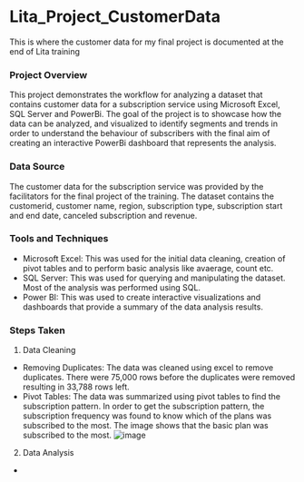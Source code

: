 # Lita_Project_CustomerData
This is where the customer data for my final project is documented at the end of Lita training

### Project Overview
This project demonstrates the workflow for analyzing a dataset that contains customer data for a subscription service using Microsoft Excel, SQL Server and PowerBi. The goal of the project is to showcase how the data can be analyzed, and visualized to identify segments and trends in order to understand the behaviour of subscribers with the final aim of creating an interactive PowerBi dashboard that represents the analysis.

### Data Source
The customer data for the subscription service was provided by the facilitators for the final project of the training. The dataset contains the customerid, customer name, region, subscription type, subscription start and end date, canceled subscription and revenue.

### Tools and Techniques
- Microsoft Excel: This was used for the initial data cleaning, creation of pivot tables and to perform basic analysis like avaerage, count etc.
- SQL Server: This was used for querying and manipulating the dataset. Most of the analysis was performed using SQL.
- Power BI: This was used to create interactive visualizations and dashboards that provide a summary of the data analysis results.

### Steps Taken
1. Data Cleaning
- Removing Duplicates: The data was cleaned using excel to remove duplicates. There were 75,000 rows before the duplicates were removed resulting in 33,788 rows left.
- Pivot Tables: The data was summarized using pivot tables to find the subscription pattern. In order to get the subscription pattern, the subscription frequency was found to know which of the plans was subscribed to the most. The image shows that the basic plan was subscribed to the most.
  ![image](https://github.com/user-attachments/assets/6f096e83-be1e-48ed-83b4-2958076c45da)

2. Data Analysis
-
  
